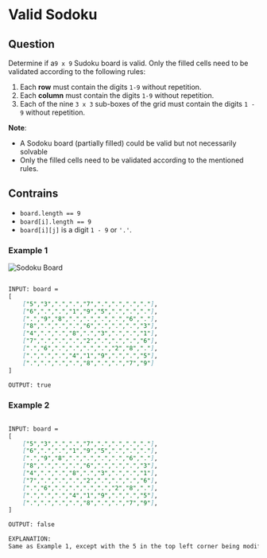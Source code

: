 # Valid Sodoku

## Question

Determine if a```9 x 9``` Sudoku board is valid. Only the filled cells need to be validated according to the following rules:

1. Each **row** must contain the digits ```1-9``` without repetition.
2. Each **column** must contain the digits ```1-9``` without repetition.
3. Each of the nine ```3 x 3``` sub-boxes of the grid must contain the digits ```1 - 9``` without repetition.

**Note**:

- A Sodoku board (partially filled) could be valid but not necessarily solvable
- Only the filled cells need to be validated according to the mentioned rules.

## Contrains

- ```board.length == 9```
- ```board[i].length == 9```
- ```board[i][j]``` is a digit ```1 - 9``` or ```'.'```.

### Example 1

![Sodoku Board](https://upload.wikimedia.org/wikipedia/commons/thumb/f/ff/Sudoku-by-L2G-20050714.svg/250px-Sudoku-by-L2G-20050714.svg.png)

```markdown

INPUT: board = 
[
    ["5","3",".",".","7",".",".",".","."],
    ["6",".",".","1","9","5",".",".","."],
    [".","9","8",".",".",".",".","6","."],
    ["8",".",".",".","6",".",".",".","3"],
    ["4",".",".","8",".","3",".",".","1"],
    ["7",".",".",".","2",".",".",".","6"],
    [".","6",".",".",".",".","2","8","."],
    [".",".",".","4","1","9",".",".","5"],
    [".",".",".",".","8",".",".","7","9"]
]

OUTPUT: true
```

### Example 2

```markdown

INPUT: board = 
[
    ["5","3",".",".","7",".",".",".","."],
    ["6",".",".","1","9","5",".",".","."],
    [".","9","8",".",".",".",".","6","."],
    ["8",".",".",".","6",".",".",".","3"],
    ["4",".",".","8",".","3",".",".","1"],
    ["7",".",".",".","2",".",".",".","6"],
    [".","6",".",".",".",".","2","8","."],
    [".",".",".","4","1","9",".",".","5"],
    [".",".",".",".","8",".",".","7","9"],
]

OUTPUT: false

EXPLANATION:
Same as Example 1, except with the 5 in the top left corner being modified to 8. Since there are two 8's in the top left 3x3 sub-box, it is invalid.
```
